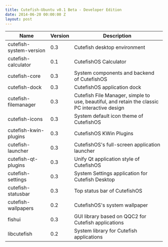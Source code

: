 ```yaml
---
title: Cutefish-Ubuntu v0.1 Beta - Developer Edition
date: 2014-06-20 00:00:00 Z
layout: post
---
```


| Name                      	| Version 	| Description                                                                                   	|
|---------------------------	|---------	|-----------------------------------------------------------------------------------------------	|
| cutefish-system-version   	|   0.3   	| Cutefish desktop environment                                                                  	|
| cutefish-calculator       	|   0.1   	| CutefishOS Calculator                                                                         	|
| cutefish-core             	|   0.3   	| System components and backend of CutefishOS                                                   	|
| cutefish-dock             	|   0.3   	| CutefishOS application dock                                                                   	|
| cutefish-filemanager      	|   0.3   	| Cutefish File Manager, simple to use, beautiful, and retain the classic PC interactive design 	|
| cutefish-icons            	|   0.3   	| System default icon theme of CutefishOS                                                       	|
| cutefish-kwin-plugins     	|   0.3   	| CutefishOS KWin Plugins                                                                       	|
| cutefish-launcher         	|   0.3   	| CutefishOS's full-screen application launcher                                                 	|
| cutefish-qt-plugins       	|   0.3   	| Unify Qt application style of CutefishOS                                                      	|
| cutefish-settings         	|   0.3   	| System Settings application for Cutefish Desktop                                              	|
| cutefish-statusbar        	|   0.3   	| Top status bar of CutefishOS                                                                  	|
| cutefish-wallpapers       	|   0.2   	| CutefishOS's system wallpaper                                                                 	|
| fishui                    	|   0.3   	| GUI library based on QQC2 for Cutefish applications                                           	|
| libcutefish               	|   0.2   	| System library for Cutefish applications                                                      	|